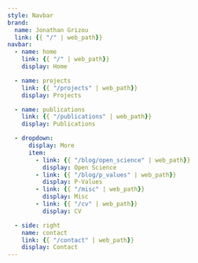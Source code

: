 ```yaml
---
style: Navbar
brand:
  name: Jonathan Grizou
  link: {{ "/" | web_path}}
navbar:
  - name: home
    link: {{ "/" | web_path}}
    display: Home

  - name: projects
    link: {{ "/projects" | web_path}}
    display: Projects

  - name: publications
    link: {{ "/publications" | web_path}}
    display: Publications

  - dropdown:
      display: More
      item:
        - link: {{ "/blog/open_science" | web_path}}
          display: Open Science
        - link: {{ "/blog/p_values" | web_path}}
          display: P-Values
        - link: {{ "/misc" | web_path}}
          display: Misc
        - link: {{ "/cv" | web_path}}
          display: CV

  - side: right
    name: contact
    link: {{ "/contact" | web_path}}
    display: Contact
---
```

